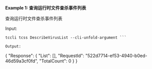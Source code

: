 **Example 1: 查询运行时文件查杀事件列表**

查询运行时文件查杀事件列表

Input: 

```
tccli tcss DescribeVirusList --cli-unfold-argument ```

Output: 
```
{
    "Response": {
        "List": [],
        "RequestId": "522d7714-ef53-4940-b0ed-46d59a3cf0fd",
        "TotalCount": 0
    }
}
```

